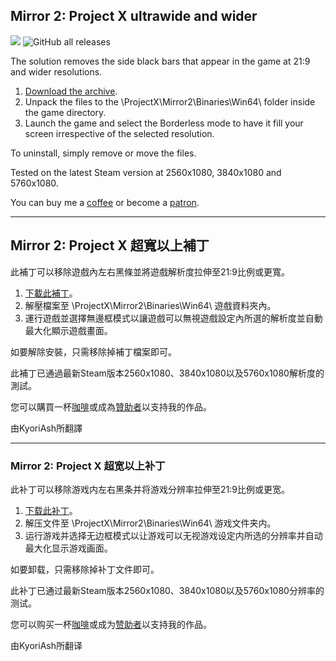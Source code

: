 ## Mirror 2: Project X ultrawide and wider
![](preview.jpg)
![GitHub all releases](https://img.shields.io/github/downloads/RoseTheFlower/Mirror2Ultrawide/total?style=flat-square)

The solution removes the side black bars that appear in the game at 21:9 and wider resolutions.

1. [Download the archive](/../../releases).
2. Unpack the files to the \ProjectX\Mirror2\Binaries\Win64\ folder inside the game directory.
3. Launch the game and select the Borderless mode to have it fill your screen irrespective of the selected resolution.

To uninstall, simply remove or move the files.

Tested on the latest Steam version at 2560x1080, 3840x1080 and 5760x1080.

You can buy me a [coffee](https://ko-fi.com/rozziroxx) or become a [patron](https://www.patreon.com/rozzi).

---

## Mirror 2: Project X 超寬以上補丁

此補丁可以移除遊戲內左右黑條並將遊戲解析度拉伸至21:9比例或更寬。

1. [下載此補丁](/../../releases)。
2. 解壓檔案至 \ProjectX\Mirror2\Binaries\Win64\ 遊戲資料夾內。
3. 運行遊戲並選擇無邊框模式以讓遊戲可以無視遊戲設定內所選的解析度並自動最大化顯示遊戲畫面。

如要解除安裝，只需移除掉補丁檔案即可。

此補丁已通過最新Steam版本2560x1080、3840x1080以及5760x1080解析度的測試。

您可以購買一杯[咖啡](https://ko-fi.com/rozziroxx)或成為[贊助者](https://www.patreon.com/rozzi)以支持我的作品。

由KyoriAsh所翻譯

---

### Mirror 2: Project X 超宽以上补丁

此补丁可以移除游戏内左右黑条并将游戏分辨率拉伸至21:9比例或更宽。

1. [下载此补丁](/../../releases)。
2. 解压文件至 \ProjectX\Mirror2\Binaries\Win64\ 游戏文件夹内。
3. 运行游戏并选择无边框模式以让游戏可以无视游戏设定内所选的分辨率并自动最大化显示游戏画面。

如要卸载，只需移除掉补丁文件即可。

此补丁已通过最新Steam版本2560x1080、3840x1080以及5760x1080分辨率的测试。

您可以购买一杯[咖啡](https://ko-fi.com/rozziroxx)或成为[赞助者](https://www.patreon.com/rozzi)以支持我的作品。

由KyoriAsh所翻译
